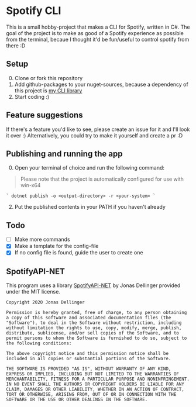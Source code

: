 # Spotify CLI

This is a small hobby-project that makes a CLI for Spotify, written in C#.
The goal of the project is to make as good of a Spotify experience as possible from the terminal, becaue I thought it'd be fun/useful to control spotify from there :D

## Setup
0. Clone or fork this repository
1. Add github-packages to your nuget-sources, because a dependency of this project is [my CLI library](https://github.com/Drawserqzez/CLI/)
2. Start coding :)

## Feature suggestions
If there's a feature you'd like to see, please create an issue for it and I'll look it over :) 
Alternatively, you could try to make it yourself and create a pr :D

## Publishing and running the app
0. Open your terminal of choice and run the following command:
> Please note that the project is automatically configured for use with win-x64

    ` dotnet publish -o <output-directory> -r <your-system> `


2. Put the published contents in your PATH if you haven't already

## Todo

- [ ] Make more commands
- [x] Make a template for the config-file
- [x] If no config file is found, guide the user to create one

## SpotifyAPI-NET

This program uses a library [SpotifyAPI-NET](https://github.com/JohnnyCrazy/SpotifyAPI-NET) by Jonas Dellinger provided under the MIT license. 

```
Copyright 2020 Jonas Dellinger

Permission is hereby granted, free of charge, to any person obtaining a copy of this software and associated documentation files (the "Software"), to deal in the Software without restriction, including without limitation the rights to use, copy, modify, merge, publish, distribute, sublicense, and/or sell copies of the Software, and to permit persons to whom the Software is furnished to do so, subject to the following conditions:

The above copyright notice and this permission notice shall be included in all copies or substantial portions of the Software.

THE SOFTWARE IS PROVIDED "AS IS", WITHOUT WARRANTY OF ANY KIND, EXPRESS OR IMPLIED, INCLUDING BUT NOT LIMITED TO THE WARRANTIES OF MERCHANTABILITY, FITNESS FOR A PARTICULAR PURPOSE AND NONINFRINGEMENT. IN NO EVENT SHALL THE AUTHORS OR COPYRIGHT HOLDERS BE LIABLE FOR ANY CLAIM, DAMAGES OR OTHER LIABILITY, WHETHER IN AN ACTION OF CONTRACT, TORT OR OTHERWISE, ARISING FROM, OUT OF OR IN CONNECTION WITH THE SOFTWARE OR THE USE OR OTHER DEALINGS IN THE SOFTWARE.
```